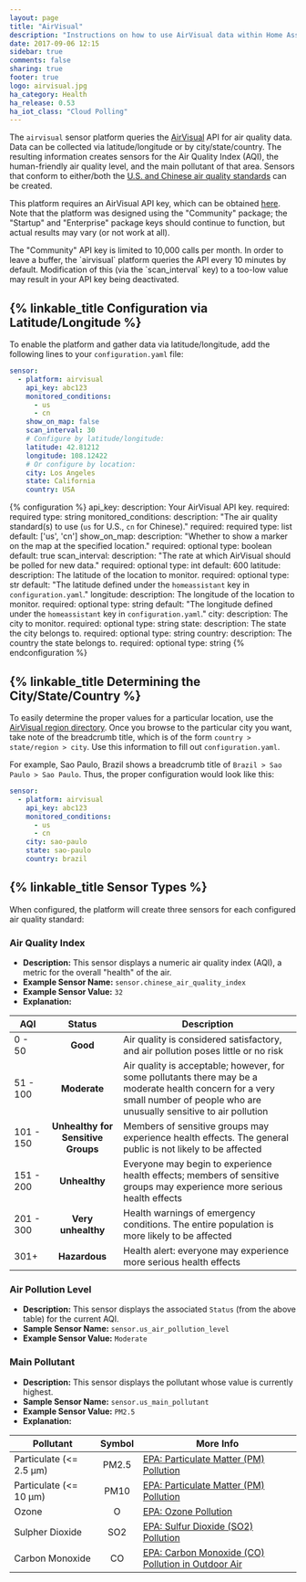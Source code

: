 ```yaml
---
layout: page
title: "AirVisual"
description: "Instructions on how to use AirVisual data within Home Assistant"
date: 2017-09-06 12:15
sidebar: true
comments: false
sharing: true
footer: true
logo: airvisual.jpg
ha_category: Health
ha_release: 0.53
ha_iot_class: "Cloud Polling"
---
```


The `airvisual` sensor platform queries the [AirVisual](https://airvisual.com/) API for air quality data. Data can be collected via latitude/longitude or by city/state/country. The resulting information creates sensors for the Air Quality Index (AQI), the human-friendly air quality level, and the main pollutant of that area. Sensors that conform to either/both the [U.S. and Chinese air quality standards](http://www.clm.com/publication.cfm?ID=366) can be created.

This platform requires an AirVisual API key, which can be obtained [here](https://airvisual.com/api). Note that the platform was designed using the "Community" package; the "Startup" and "Enterprise" package keys should continue to function, but actual results may vary (or not work at all).

<p class='note warning'>
The "Community" API key is limited to 10,000 calls per month. In order to leave a buffer, the `airvisual` platform queries the API every 10 minutes by default. Modification of this (via the `scan_interval` key) to a too-low value may result in your API key being deactivated.
</p>

## {% linkable_title Configuration via Latitude/Longitude %}

To enable the platform and gather data via latitude/longitude, add the following lines to your `configuration.yaml` file:

```yaml
sensor:
  - platform: airvisual
    api_key: abc123
    monitored_conditions:
      - us
      - cn
    show_on_map: false
    scan_interval: 30
    # Configure by latitude/longitude:
    latitude: 42.81212
    longitude: 108.12422
    # Or configure by location:
    city: Los Angeles
    state: California
    country: USA
```

{% configuration %}
api_key:
  description: Your AirVisual API key.
  required: required
  type: string
monitored_conditions:
  description: "The air quality standard(s) to use (`us` for U.S., `cn` for Chinese)."
  required: required
  type: list
  default: ['us', 'cn']
show_on_map:
  description: "Whether to show a marker on the map at the specified location."
  required: optional
  type: boolean
  default: true
scan_interval:
  description: "The rate at which AirVisual should be polled for new data."
  required: optional
  type: int
  default: 600
latitude:
  description: The latitude of the location to monitor.
  required: optional
  type: str
  default: "The latitude defined under the `homeassistant` key in `configuration.yaml`."
longitude:
  description: The longitude of the location to monitor.
  required: optional
  type: string
  default: "The longitude defined under the `homeassistant` key in `configuration.yaml`."
city:
  description: The city to monitor.
  required: optional
  type: string
state:
  description: The state the city belongs to.
  required: optional
  type: string
country:
  description: The country the state belongs to.
  required: optional
  type: string
{% endconfiguration %}

## {% linkable_title Determining the City/State/Country %}

To easily determine the proper values for a particular location, use the [AirVisual region directory](https://airvisual.com/world). Once you browse to the particular city you want, take note of the breadcrumb title, which is of the form `country > state/region > city`. Use this information to fill out `configuration.yaml`.

For example, Sao Paulo, Brazil shows a breadcrumb title of `Brazil > Sao Paulo > Sao Paulo`. Thus, the proper configuration would look like this:

```yaml
sensor:
  - platform: airvisual
    api_key: abc123
    monitored_conditions:
      - us
      - cn
    city: sao-paulo
    state: sao-paulo
    country: brazil
```

## {% linkable_title Sensor Types %}

When configured, the platform will create three sensors for each configured air quality standard:

### Air Quality Index

- **Description:** This sensor displays a numeric air quality index (AQI), a metric for the overall "health" of the air.
- **Example Sensor Name:** `sensor.chinese_air_quality_index`
- **Example Sensor Value:** `32`
- **Explanation:**

AQI | Status | Description
------- | :----------------: | ----------
0 - 50  | **Good** | Air quality is considered satisfactory, and air pollution poses little or no risk
51 - 100  | **Moderate** | Air quality is acceptable; however, for some pollutants there may be a moderate health concern for a very small number of people who are unusually sensitive to air pollution
101 - 150 | **Unhealthy for Sensitive Groups** | Members of sensitive groups may experience health effects. The general public is not likely to be affected
151 - 200 | **Unhealthy** | Everyone may begin to experience health effects; members of sensitive groups may experience more serious health effects
201 - 300 | **Very unhealthy** | Health warnings of emergency conditions. The entire population is more likely to be affected
301+ | **Hazardous** | Health alert: everyone may experience more serious health effects

### Air Pollution Level

- **Description:** This sensor displays the associated `Status` (from the above table) for the current AQI.
- **Sample Sensor Name:** `sensor.us_air_pollution_level`
- **Example Sensor Value:** `Moderate`

### Main Pollutant

- **Description:** This sensor displays the pollutant whose value is currently highest.
- **Sample Sensor Name:** `sensor.us_main_pollutant`
- **Example Sensor Value:** `PM2.5`
- **Explanation:**

Pollutant | Symbol | More Info
------- | :----------------: | ----------
Particulate (<= 2.5 μm) | PM2.5 | [EPA: Particulate Matter (PM) Pollution ](https://www.epa.gov/pm-pollution)
Particulate (<= 10 μm) | PM10 | [EPA: Particulate Matter (PM) Pollution ](https://www.epa.gov/pm-pollution)
Ozone | O | [EPA: Ozone Pollution](https://www.epa.gov/ozone-pollution)
Sulpher Dioxide | SO2 | [EPA: Sulfur Dioxide (SO2) Pollution](https://www.epa.gov/so2-pollution)
Carbon Monoxide | CO | [EPA: Carbon Monoxide (CO) Pollution in Outdoor Air](https://www.epa.gov/co-pollution)

